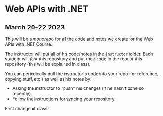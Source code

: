 # Web APIs with .NET

## March 20-22 2023

This will be a _monorepo_ for all the code and notes we create for the Web APIs with .NET Course.

The instructor will put all of his code/notes in the `instructor` folder. Each student will _fork_ this repository and put their code in the root of this repository (this will be explained in class).

You can periodically pull the instructor's code into your repo (for reference, copying stuff, etc.) as well as his notes by:

- Asking the instructor to "push" his changes (if he hasn't done so recently)
- Follow the instructions for [syncing your repository](./instructor/notes/00-syncing.md).

First change of class!
